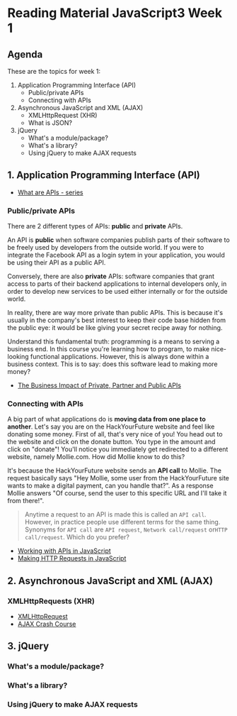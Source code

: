 # Reading Material JavaScript3 Week 1

## Agenda

These are the topics for week 1:

1. Application Programming Interface (API)
   - Public/private APIs
   - Connecting with APIs
2. Asynchronous JavaScript and XML (AJAX)
   - XMLHttpRequest (XHR)
   - What is JSON?
3. jQuery
   - What's a module/package?
   - What's a library?
   - Using jQuery to make AJAX requests

## 1. Application Programming Interface (API)

- [What are APIs - series](https://www.youtube.com/watch?v=cpRcK4GS068&list=PLcgRuP1JhcBP8Kh0MC53GH_pxqfOhTVLa)

### Public/private APIs

There are 2 different types of APIs: **public** and **private** APIs.

An API is **public** when software companies publish parts of their software to be freely used by developers from the outside world. If you were to integrate the Facebook API as a login sytem in your application, you would be using their API as a public API.

Conversely, there are also **private** APIs: software companies that grant access to parts of their backend applications to internal developers only, in order to develop new services to be used either internally or for the outside world.

In reality, there are way more private than public APIs. This is because it's usually in the company's best interest to keep their code base hidden from the public eye: it would be like giving your secret recipe away for nothing.

Understand this fundamental truth: programming is a means to serving a business end. In this course you're learning how to program, to make nice-looking functional applications. However, this is always done within a business context. This is to say: does this software lead to making more money?

- [The Business Impact of Private, Partner and Public APIs](https://www.youtube.com/watch?v=Bk50AYGvs-g)

### Connecting with APIs

A big part of what applications do is **moving data from one place to another**. Let's say you are on the HackYourFuture website and feel like donating some money. First of all, that's very nice of you! You head out to the website and click on the donate button. You type in the amount and click on "donate"! You'll notice you immediately get redirected to a different website, namely Mollie.com. How did Mollie know to do this?

It's because the HackYourFuture website sends an **API call** to Mollie. The request basically says "Hey Mollie, some user from the HackYourFuture site wants to make a digital payment, can you handle that?". As a response Mollie answers "Of course, send the user to this specific URL and I'll take it from there!".

> Anytime a request to an API is made this is called an `API call`. However, in practice people use different terms for the same thing. Synonyms for `API call` are `API request`, `Network call/request` or`HTTP call/request`. Which do you prefer?

- [Working with APIs in JavaScript](https://www.youtube.com/watch?v=ecT42O6I_WI)
- [Making HTTP Requests in JavaScript](https://www.kirupa.com/html5/making_http_requests_js.htm)

## 2. Asynchronous JavaScript and XML (AJAX)

### XMLHttpRequests (XHR)

- [XMLHttpRequest](../../../../fundamentals/blob/master/fundamentals/XMLHttpRequest.md)
- [AJAX Crash Course](https://www.youtube.com/watch?v=82hnvUYY6QA)

## 3. jQuery

### What's a module/package?

### What's a library?

### Using jQuery to make AJAX requests
